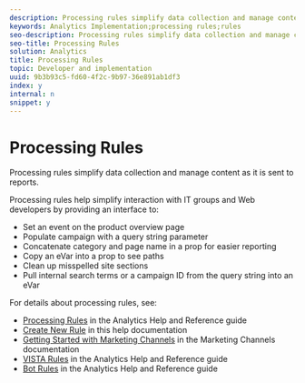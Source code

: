 ```yaml
---
description: Processing rules simplify data collection and manage content as it is sent to reports.
keywords: Analytics Implementation;processing rules;rules
seo-description: Processing rules simplify data collection and manage content as it is sent to reports.
seo-title: Processing Rules
solution: Analytics
title: Processing Rules
topic: Developer and implementation
uuid: 9b3b93c5-fd60-4f2c-9b97-36e891ab1df3
index: y
internal: n
snippet: y
---
```


# Processing Rules

Processing rules simplify data collection and manage content as it is sent to reports.

Processing rules help simplify interaction with IT groups and Web developers by providing an interface to:

* Set an event on the product overview page 
* Populate campaign with a query string parameter 
* Concatenate category and page name in a prop for easier reporting 
* Copy an eVar into a prop to see paths 
* Clean up misspelled site sections 
* Pull internal search terms or a campaign ID from the query string into an eVar

For details about processing rules, see:

* [Processing Rules](https://marketing.adobe.com/resources/help/en_US/reference/processing_rules.html) in the Analytics Help and Reference guide 
* [Create New Rule](../c_implement-with-dtm/c_rules/t_rules-create.md#task_B7FB5ED415AF430C952265AC2835C0DB) in this help documentation 
* [Getting Started with Marketing Channels](https://marketing.adobe.com/resources/help/en_US/mchannel/c_getting_started_mchannel.html) in the Marketing Channels documentation 
* [VISTA Rules](https://marketing.adobe.com/resources/help/en_US/reference/VISTA.html) in the Analytics Help and Reference guide 
* [Bot Rules](https://marketing.adobe.com/resources/help/en_US/reference/bot_rules.html) in the Analytics Help and Reference guide

